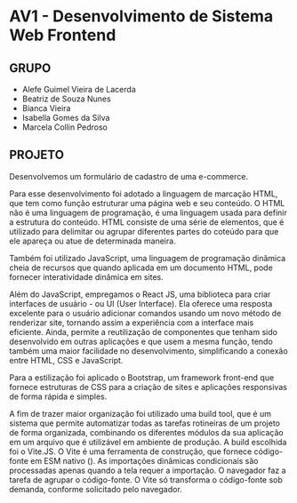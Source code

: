 # **AV1 - Desenvolvimento de Sistema Web Frontend**

## **GRUPO**
- Alefe Guimel Vieira de Lacerda
- Beatriz de Souza Nunes
- Bianca Vieira
- Isabella Gomes da Silva 
- Marcela Collin Pedroso

## **PROJETO**
Desenvolvemos um formulário de cadastro de uma e-commerce. 

Para esse desenvolvimento foi adotado a linguagem de marcação HTML, que tem como função estruturar uma página web e seu conteúdo. O HTML não é uma linguagem de programação, é uma linguagem usada para definir a estrutura do conteúdo. HTML consiste de uma série de elementos, que é utilizado para delimitar ou agrupar diferentes partes do coteúdo para que ele apareça ou atue de determinada maneira. 

Também foi utilizado JavaScript, uma linguagem de programação dinâmica cheia de recursos que quando aplicada em um documento HTML, pode fornecer interatividade dinâmica em sites. 

Além do JavaScript, empregamos o React JS,  uma biblioteca para criar interfaces de usuário - ou UI (User Interface). Ela oferece uma resposta excelente para o usuário adicionar comandos usando um novo método de renderizar site, tornando assim a experiência com a interface mais eficiente. Ainda, permite a reutilização de componentes que tenham sido desenvolvido em outras aplicações e que usem a mesma função, tendo também uma maior facilidade no desenvolvimento, simplificando a conexão entre HTML, CSS e JavaScript.

Para a estilização foi aplicado o Bootstrap, um framework front-end que fornece estruturas de CSS para a criação de sites e aplicações responsivas de forma rápida e simples.

A fim de trazer maior organização foi utilizado uma build tool, que é um sistema que permite automatizar todas as tarefas rotineiras de um projeto de forma organizada, combinando os diferentes módulos da sua aplicação em um arquivo que é utilizável em ambiente de produção. A build escolhida foi o Vite.JS. O Vite é uma ferramenta de construção, que fornece código-fonte em ESM nativo (). As importações dinâmicas condicionais são processadas apenas quando a tela requer a importação. O navegador faz a tarefa de agrupar o código-fonte. O Vite só transforma o código-fonte sob demanda, conforme solicitado pelo navegador.